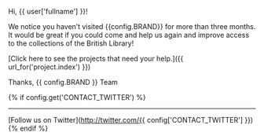 Hi, {{ user['fullname'] }}!

We notice you haven’t visited {{config.BRAND}} for more than three months.
It would be great if you could come and help us again and improve access to the
collections of the British Library!

[Click here to see the projects that need your help.]({{ url_for('project.index') }})

Thanks,
{{ config.BRAND }} Team

{% if config.get('CONTACT_TWITTER') %}
***

[Follow us on Twitter](http://twitter.com/{{ config['CONTACT_TWITTER'] }})
{% endif %}